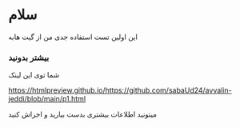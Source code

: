 # سلام
این اولین تست استفاده جدی من از گیت هابه


### بیشتر بدونید

شما توی این لینک

https://htmlpreview.github.io/https://github.com/sabaUd24/avvalin-jeddi/blob/main/p1.html

میتونید اطلاعات بیشتری بدست بیارید و اجراش کنید





